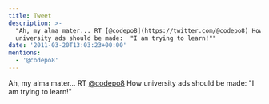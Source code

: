 ```yaml
---
title: Tweet
description: >-
  "Ah, my alma mater... RT [@codepo8](https://twitter.com/@codepo8) How
  university ads should be made:  "I am trying to learn!""
date: '2011-03-20T13:03:23+00:00'
mentions:
  - '@codepo8'
---
```

Ah, my alma mater... RT [@codepo8](https://twitter.com/@codepo8) How university ads should be made:  "I am trying to learn!"
